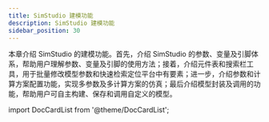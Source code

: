 ```yaml
---
title: SimStudio 建模功能
description: SimStudio 建模功能
sidebar_position: 30
---
```


本章介绍 SimStudio 的建模功能。首先，介绍 SimStudio 的参数、变量及引脚体系，帮助用户理解参数、变量及引脚的使用方法；接着，介绍元件表和搜索栏工具，用于批量修改模型参数和快速检索定位平台中有要素；进一步，介绍参数和计算方案配置功能，实现多参数及多计算方案的仿真；最后介绍模型封装及调用的功能，帮助用户可自主构建、保存和调用自定义的模型。


import DocCardList from '@theme/DocCardList';

<DocCardList />
